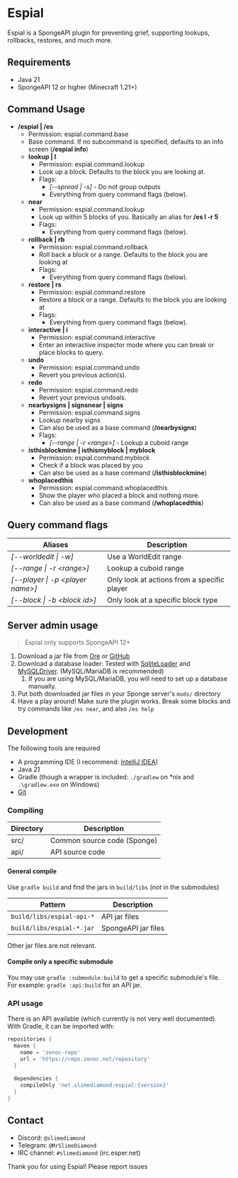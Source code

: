 # Espial
Espial is a SpongeAPI plugin for preventing grief, supporting lookups, rollbacks, restores, and much more.

## Requirements
* Java 21
* SpongeAPI 12 or higher (Minecraft 1.21+)

## Command Usage
* **/espial | /es**
  * Permission: espial.command.base
  * Base command. If no subcommand is specified, defaults to an info screen (**/espial info**)
  * **lookup | l**
    * Permission: espial.command.lookup
    * Look up a block. Defaults to the block you are looking at.
    * Flags:
      *  *[--spread | -s]* - Do not group outputs
      * Everything from query command flags (below).
  * **near**
    * Permission: espial.command.lookup
    * Look up within 5 blocks of you. Basically an alias for **/es l -r 5**
    * Flags:
      * Everything from query command flags (below).
  * **rollback | rb**
    * Permission: espial.command.rollback
    * Roll back a block or a range. Defaults to the block you are looking at
    * Flags:
      * Everything from query command flags (below).
  * **restore | rs**
    * Permission: espial.command.restore
    * Restore a block or a range. Defaults to the block you are looking at
    * Flags:
      * Everything from query command flags (below).
  * **interactive | i**
    * Permission: espial.command.interactive
    * Enter an interactive inspector mode where you can break or place blocks to query.
  * **undo**
    * Permission: espial.command.undo
    * Revert you previous action(s).
  * **redo**
    * Permission: espial.command.redo
    * Revert your previous undoals.
  * **nearbysigns | signsnear | signs**
    * Permission: espial.command.signs
    * Lookup nearby signs
    * Can also be used as a base command (**/nearbysigns**)
    * Flags: 
      * *[--range | -r \<range\>]* - Lookup a cuboid range
  * **isthisblockmine | isthismyblock | myblock**
    * Permission: espial.command.myblock
    * Check if a block was placed by you
    * Can also be used as a base command (**/isthisblockmine**)
  * **whoplacedthis**
    * Permission: espial.command.whoplacedthis
    * Show the player who placed a block and nothing more.
    * Can also be used as a base command (**/whoplacedthis**)

## Query command flags
| Aliases                            | Description                                 |
|------------------------------------|---------------------------------------------|
| *[--worldedit \| -w]*              | Use a WorldEdit range                       |
| *[--range \| -r \<range\>]*        | Lookup a cuboid range                       |
| *[--player \| -p \<player name\>]* | Only look at actions from a specific player |
| *[--block \| -b \<block id\>]*     | Only look at a specific block type          |

## Server admin usage
> Espial only supports SpongeAPI 12+

1. Download a jar file from [Ore](https://ore.spongepowered.org/SlimeDiamond/Espial/versions) or [GitHub](https://github.com/MrSlimeDiamond/Espial/releases/)
2. Download a database loader: Tested with [SqliteLoader](https://ore.spongepowered.org/whimxiqal/SqliteLoader) and [MySQLDriver](https://ore.spongepowered.org/Semenkovsky_Ivan/MySQLDriver). (MySQL/MariaDB is recommended)
   1. If you are using MySQL/MariaDB, you will need to set up a database manually.
3. Put both downloaded jar files in your Sponge server's `mods/` directory
4. Have a play around! Make sure the plugin works. Break some blocks and try commands like `/es near`, and also `/es help`

## Development
The following tools are required
* A programming IDE (I recommend: [IntelliJ IDEA](https://www.jetbrains.com/idea/))
* Java 21
* Gradle (though a wrapper is included: `./gradlew` on \*nix and `.\gradlew.exe` on Windows)
* [Git](https://git-scm.com/)

### Compiling
| Directory   | Description                 |
|-------------|-----------------------------|
| src/        | Common source code (Sponge) |
| api/        | API source code             |

#### General compile
Use `gradle build` and find the jars in `build/libs` (not in the submodules)

| Pattern                   | Description                  |
|---------------------------|------------------------------|
| `build/libs/espial-api-*` | API jar files                |
| `build/libs/espial-*.jar` | SpongeAPI jar files          |

Other jar files are not relevant.

#### Compile only a specific submodule
You may use `gradle :submodule:build` to get a specific submodule's file. For example: `gradle :api:build` for an API jar.

### API usage
There is an API available (which currently is not very well documented). With Gradle, it can be imported with:
```groovy
repositories {
  maven {
    name = 'zenoc-repo'
    url = 'https://repo.zenoc.net/repository'
  }
  
  dependencies {
    compileOnly 'net.slimediamond:espial:{version}'
  }
}
```

## Contact
* Discord: `@slimediamond`
* Telegram: `@MrSlimeDiamond`
* IRC channel: `#slimediamond` (irc.esper.net)

Thank you for using Espial! Please report issues
